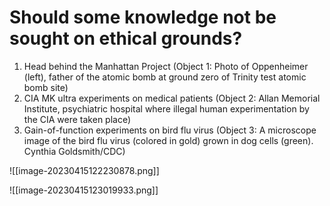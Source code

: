#  Should some knowledge not be sought on ethical grounds?
1. Head behind the Manhattan Project (Object 1: Photo of Oppenheimer (left), father of the atomic bomb at ground zero of Trinity test atomic bomb site)
2. CIA MK ultra experiments on medical patients (Object 2: Allan Memorial Institute, psychiatric hospital where illegal human experimentation by the CIA were taken place)
3. Gain-of-function experiments on bird flu virus (Object 3: A microscope image of the bird flu virus (colored in gold) grown in dog cells (green). Cynthia Goldsmith/CDC)

![[image-20230415122230878.png]]

![[image-20230415123019933.png]]



